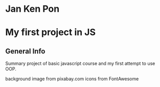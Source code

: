 # Jan Ken Pon #

# My first project in JS #

## General Info ##
Summary project of basic javascript course and my first attempt to use OOP.


background image from pixabay.com
icons from FontAwesome
